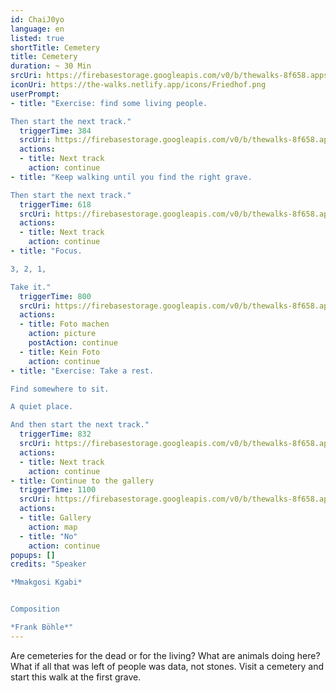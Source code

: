 ```yaml
---
id: ChaiJ0yo
language: en
listed: true
shortTitle: Cemetery
title: Cemetery
duration: ~ 30 Min
srcUri: https://firebasestorage.googleapis.com/v0/b/thewalks-8f658.appspot.com/o/mp3%2Fv0%2Fen_ChaiJ0yo%2Fen_ChaiJ0yo.mp3?alt=media&token=e5404fc4-aa1f-463c-b21e-03a9142a9f84
iconUri: https://the-walks.netlify.app/icons/Friedhof.png
userPrompt:
- title: "Exercise: find some living people.

Then start the next track."
  triggerTime: 384
  srcUri: https://firebasestorage.googleapis.com/v0/b/thewalks-8f658.appspot.com/o/mp3%2Fv0%2Fde_ChaiJ0yo%2Fde_ChaiJ0yo_loop_1.mp3?alt=media&token=7d3b45a7-12e5-4400-8c15-33886e2204a1
  actions:
  - title: Next track
    action: continue
- title: "Keep walking until you find the right grave. 

Then start the next track."
  triggerTime: 618
  srcUri: https://firebasestorage.googleapis.com/v0/b/thewalks-8f658.appspot.com/o/mp3%2Fv0%2Fde_ChaiJ0yo%2Fde_ChaiJ0yo_loop_2.mp3?alt=media&token=375131c9-94b6-4097-b026-003be5056fbc
  actions:
  - title: Next track
    action: continue
- title: "Focus.

3, 2, 1,

Take it."
  triggerTime: 800
  srcUri: https://firebasestorage.googleapis.com/v0/b/thewalks-8f658.appspot.com/o/mp3%2Fv0%2Fen_ChaiJ0yo%2Fen_ChaiJ0yo_loop_3.mp3?alt=media&token=94279463-9d0c-4ef4-96cd-e4ca88d70bc5
  actions:
  - title: Foto machen
    action: picture
    postAction: continue
  - title: Kein Foto
    action: continue
- title: "Exercise: Take a rest.

Find somewhere to sit.

A quiet place.

And then start the next track."
  triggerTime: 832
  srcUri: https://firebasestorage.googleapis.com/v0/b/thewalks-8f658.appspot.com/o/mp3%2Fv0%2Fde_ChaiJ0yo%2Fde_ChaiJ0yo_loop_4.mp3?alt=media&token=ffd6fa93-15dd-4036-bbf7-b173a7c67e9e
  actions: 
  - title: Next track
    action: continue
- title: Continue to the gallery
  triggerTime: 1100
  srcUri: https://firebasestorage.googleapis.com/v0/b/thewalks-8f658.appspot.com/o/static%2Fmedias%2Fmulti_Zeubeel8_loop.mp3?alt=media&token=88349085-3303-48b9-bdc6-fd7b09519a26
  actions:
  - title: Gallery
    action: map
  - title: "No"
    action: continue
popups: []
credits: "Speaker

*Mmakgosi Kgabi*


Composition

*Frank Böhle*"
---
```

Are cemeteries for the dead or for the living? What are animals doing here? What if all that was left of people was data, not stones. Visit a cemetery and start this walk at the first grave.

